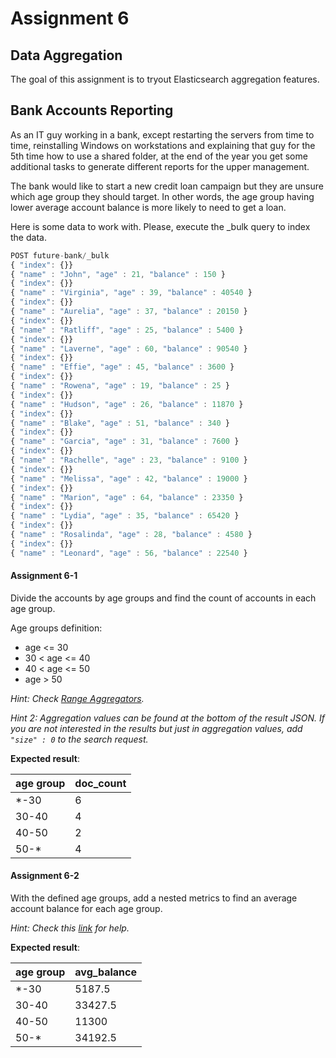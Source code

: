 # Assignment 6

## Data Aggregation

The goal of this assignment is to tryout Elasticsearch aggregation features.

## Bank Accounts Reporting 

As an IT guy working in a bank, except restarting the servers from time to time, reinstalling Windows
on workstations and explaining that guy for the 5th time how to use a shared folder, at the end of the year
you get some additional tasks to generate different reports for the upper management.

The bank would like to start a new credit loan campaign but they are unsure which age group 
they should target. In other words, the age group having lower average account balance is more
likely to need to get a loan.

Here is some data to work with. Please, execute the _bulk query to index the data.

```javascript
POST future-bank/_bulk
{ "index": {}}
{ "name" : "John", "age" : 21, "balance" : 150 }
{ "index": {}}
{ "name" : "Virginia", "age" : 39, "balance" : 40540 }
{ "index": {}}
{ "name" : "Aurelia", "age" : 37, "balance" : 20150 }
{ "index": {}}
{ "name" : "Ratliff", "age" : 25, "balance" : 5400 }
{ "index": {}}
{ "name" : "Laverne", "age" : 60, "balance" : 90540 }
{ "index": {}}
{ "name" : "Effie", "age" : 45, "balance" : 3600 }
{ "index": {}}
{ "name" : "Rowena", "age" : 19, "balance" : 25 }
{ "index": {}}
{ "name" : "Hudson", "age" : 26, "balance" : 11870 }
{ "index": {}}
{ "name" : "Blake", "age" : 51, "balance" : 340 }
{ "index": {}}
{ "name" : "Garcia", "age" : 31, "balance" : 7600 }
{ "index": {}}
{ "name" : "Rachelle", "age" : 23, "balance" : 9100 }
{ "index": {}}
{ "name" : "Melissa", "age" : 42, "balance" : 19000 }
{ "index": {}}
{ "name" : "Marion", "age" : 64, "balance" : 23350 }
{ "index": {}}
{ "name" : "Lydia", "age" : 35, "balance" : 65420 }
{ "index": {}}
{ "name" : "Rosalinda", "age" : 28, "balance" : 4580 }
{ "index": {}}
{ "name" : "Leonard", "age" : 56, "balance" : 22540 }
```

#### Assignment 6-1

Divide the accounts by age groups and find the count of accounts in each age group.

Age groups definition:
* age <= 30
* 30 < age <= 40
* 40 < age <= 50
* age > 50

*Hint: Check [Range Aggregators](https://www.elastic.co/guide/en/elasticsearch/reference/current/search-aggregations-bucket-range-aggregation.html).*

*Hint 2: Aggregation values can be found at the bottom of the result JSON. 
If you are not interested in the results but just in aggregation values, add `"size" : 0` 
to the search request.*

**Expected result**: 

|age group|doc_count|
|---------|---------|
|*-30|6|
|30-40|4|
|40-50|2|
|50-*|4|


#### Assignment 6-2

With the defined age groups, add a nested metrics to find an average account balance for each age group.

*Hint: Check this [link](https://www.elastic.co/guide/en/elasticsearch/guide/current/_adding_a_metric_to_the_mix.html)
for help.*

**Expected result**:  

|age group|avg_balance|
|---------|---------|
|*-30|5187.5|
|30-40|33427.5|
|40-50|11300|
|50-*|34192.5|


 
